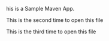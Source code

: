 his is a Sample Maven App. 

This is the second time to open this file

This is the third time to open this file
